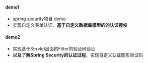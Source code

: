 #### demo1 
- spring security项目 demo
-  实现自定义表单认证、**基于自定义数据库模型的的认证授权**
      
#### demo2 
- 实现基于Servlet层面的Filter的验证码验证
- **以及了解Spring Security的认证过程**，实现自定义认证图形验证码

